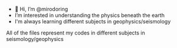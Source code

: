 - 👋 Hi, I’m @mirodoring
-  I’m interested in understanding the physics beneath the earth
-  I'm always learning different subjects in geophysics/seismology


All of the files represent my codes in different subjects in seismology/geophysics


<!---
mirodoring/mirodoring is a ✨ special ✨ repository because its `README.md` (this file) appears on your GitHub profile.
You can click the Preview link to take a look at your changes.
--->
